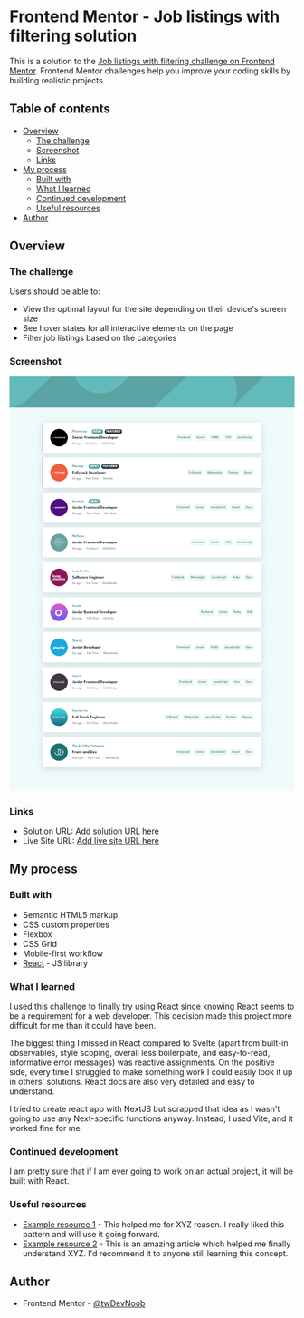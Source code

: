 # Frontend Mentor - Job listings with filtering solution

This is a solution to the [Job listings with filtering challenge on Frontend Mentor](https://www.frontendmentor.io/challenges/job-listings-with-filtering-ivstIPCt). Frontend Mentor challenges help you improve your coding skills by building realistic projects.

## Table of contents

-   [Overview](#overview)
    -   [The challenge](#the-challenge)
    -   [Screenshot](#screenshot)
    -   [Links](#links)
-   [My process](#my-process)
    -   [Built with](#built-with)
    -   [What I learned](#what-i-learned)
    -   [Continued development](#continued-development)
    -   [Useful resources](#useful-resources)
-   [Author](#author)

## Overview

### The challenge

Users should be able to:

-   View the optimal layout for the site depending on their device's screen size
-   See hover states for all interactive elements on the page
-   Filter job listings based on the categories

### Screenshot

![](./src/assets/images/screenshot.png)

### Links

-   Solution URL: [Add solution URL here](https://your-solution-url.com)
-   Live Site URL: [Add live site URL here](https://your-live-site-url.com)

## My process

### Built with

-   Semantic HTML5 markup
-   CSS custom properties
-   Flexbox
-   CSS Grid
-   Mobile-first workflow
-   [React](https://reactjs.org/) - JS library

### What I learned

I used this challenge to finally try using React since knowing React seems to be a requirement for a web developer. This decision made this project more difficult for me than it could have been.

The biggest thing I missed in React compared to Svelte (apart from built-in observables, style scoping, overall less boilerplate, and easy-to-read, informative error messages) was reactive assignments. On the positive side, every time I struggled to make something work I could easily look it up in others' solutions. React docs are also very detailed and easy to understand.

I tried to create react app with NextJS but scrapped that idea as I wasn't going to use any Next-specific functions anyway. Instead, I used Vite, and it worked fine for me.

### Continued development

I am pretty sure that if I am ever going to work on an actual project, it will be built with React.

### Useful resources

-   [Example resource 1](https://www.example.com) - This helped me for XYZ reason. I really liked this pattern and will use it going forward.
-   [Example resource 2](https://www.example.com) - This is an amazing article which helped me finally understand XYZ. I'd recommend it to anyone still learning this concept.

## Author

-   Frontend Mentor - [@twDevNoob](https://www.frontendmentor.io/profile/twDevNoob)

